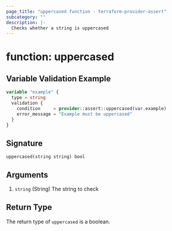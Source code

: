 ```yaml
---
page_title: "uppercased function - terraform-provider-assert"
subcategory: ""
description: |-
  Checks whether a string is uppercased
---
```


# function: uppercased





## Variable Validation Example

```terraform
variable "example" {
  type = string
  validation {
    condition     = provider::assert::uppercased(var.example)
    error_message = "Example must be uppercased"
  }
}
```

## Signature

<!-- signature generated by tfplugindocs -->
```text
uppercased(string string) bool
```

## Arguments

<!-- arguments generated by tfplugindocs -->
1. `string` (String) The string to check


## Return Type

The return type of `uppercased` is a boolean.
